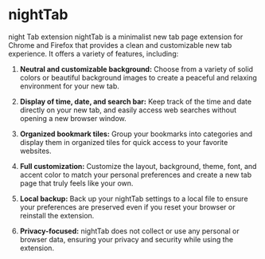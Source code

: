 # nightTab
night Tab extension
nightTab is a minimalist new tab page extension for Chrome and Firefox that provides a clean and customizable new tab experience. It offers a variety of features, including:

1. **Neutral and customizable background:** Choose from a variety of solid colors or beautiful background images to create a peaceful and relaxing environment for your new tab.

2. **Display of time, date, and search bar:** Keep track of the time and date directly on your new tab, and easily access web searches without opening a new browser window.

3. **Organized bookmark tiles:** Group your bookmarks into categories and display them in organized tiles for quick access to your favorite websites.

4. **Full customization:** Customize the layout, background, theme, font, and accent color to match your personal preferences and create a new tab page that truly feels like your own.

5. **Local backup:** Back up your nightTab settings to a local file to ensure your preferences are preserved even if you reset your browser or reinstall the extension.

6. **Privacy-focused:** nightTab does not collect or use any personal or browser data, ensuring your privacy and security while using the extension.
